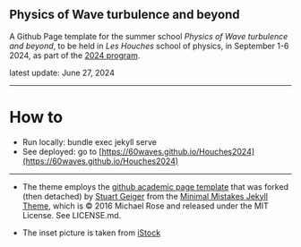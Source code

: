 ## Physics of Wave turbulence and beyond

A Github Page template for the summer school *Physics of Wave turbulence and beyond*, to be held in  *Les Houches* school of physics,  in September 1-6 2024, as part of the [2024 program](https://www.houches-school-physics.com/program/program-2024/program-2024-1305255.kjsp).

latest update: June 27, 2024

---

# How to

- Run locally: bundle exec jekyll serve
- See deployed: go to [https://60waves.github.io/Houches2024](https://60waves.github.io/Houches2024)

---
- The theme employs the [github academic page template](https://academicpages.github.io/) that was forked (then detached) by [Stuart Geiger](https://github.com/staeiou) from the [Minimal Mistakes Jekyll Theme](https://mmistakes.github.io/minimal-mistakes/), which is © 2016 Michael Rose and released under the MIT License. See LICENSE.md.

- The  inset picture is taken from [iStock](https://www.istockphoto.com/fr/photo/un-homme-seul-dans-une-combinaison-pagaie-sur-une-planche-de-surf-en-bois-faite-%C3%A0-la-gm1278616799-377502232)